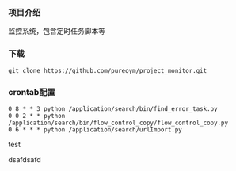 ### 项目介绍
监控系统，包含定时任务脚本等


### 下载
```
git clone https://github.com/pureoym/project_monitor.git
```

### crontab配置
```
0 8 * * 3 python /application/search/bin/find_error_task.py
0 0 2 * * python /application/search/bin/flow_control_copy/flow_control_copy.py
0 6 * * * python /application/search/urlImport.py
```


test

dsafdsafd
